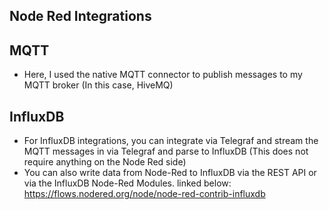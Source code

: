 ## Node Red Integrations

## MQTT
- Here, I used the native MQTT connector to publish messages to my MQTT broker (In this case, HiveMQ)

## InfluxDB
- For InfluxDB integrations, you can integrate via Telegraf and stream the MQTT messages in via Telegraf and parse to InfluxDB (This does not require anything on the Node Red side)
- You can also write data from Node-Red to InfluxDB via the REST API or via the InfluxDB Node-Red Modules. linked below:
https://flows.nodered.org/node/node-red-contrib-influxdb

